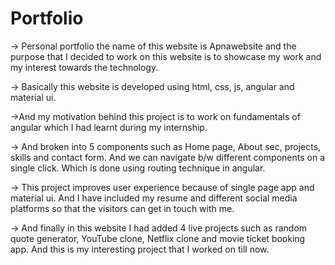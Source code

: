 # Portfolio
-> Personal portfolio the name of this website is Apnawebsite and the purpose that I decided to work on this website is to showcase my work and my interest towards the technology. 

-> Basically this website is developed using html, css, js, angular and material ui.  

->And my motivation behind this project is to work on fundamentals of angular which I had learnt during my internship.

-> And broken into 5 components such as Home page, About sec, projects, skills and contact form. And we can navigate b/w different components on a single click. Which is done using routing technique in angular.   

-> This project improves user experience because of single page app and material ui. And I have included my resume and different social media platforms so that the visitors can get in touch with me.   

-> And finally in this website I had added 4 live projects such as random quote generator, YouTube clone, Netflix clone and movie ticket booking app. And this is my interesting project that I worked on till now.

<!-- Deployed - (https://umar-shk.netlify.app/)
